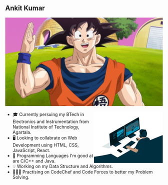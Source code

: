 ## Ankit Kumar

![Goku](/assets/img/goku.jpg "Goku")

<img alt="Coding" src=/assets/img/front.gif align="right"/>

- 🎓 Currently persuing my BTech in Electronics and Instrumentation from National Institute of Technology, Agartala.
- 🖥️ Looking to collabrate on Web Development using HTML, CSS, JavaScript, React.
- 📑 Programming Languages I'm good at are C/C++ and Java.
- 💡 Working on my Data Structure and Algorithms.
- 🧑🏽‍💻 Practising on CodeChef and Code Forces to better my Problem Solving. 
